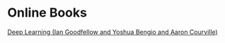 # Online Books

[Deep Learning (Ian Goodfellow and Yoshua Bengio and Aaron Courville)](https://www.deeplearningbook.org/)
